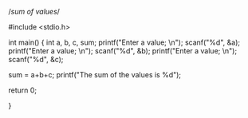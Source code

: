 /*sum of values*/

#include <stdio.h>

int main()
{
int a, b, c, sum;
printf("Enter a value; \n");
scanf("%d", &a);
printf("Enter a value; \n");
scanf("%d", &b);
printf("Enter a value; \n");
scanf("%d", &c);

sum = a+b+c;
printf("The sum of the values is %d");

return 0;


}
